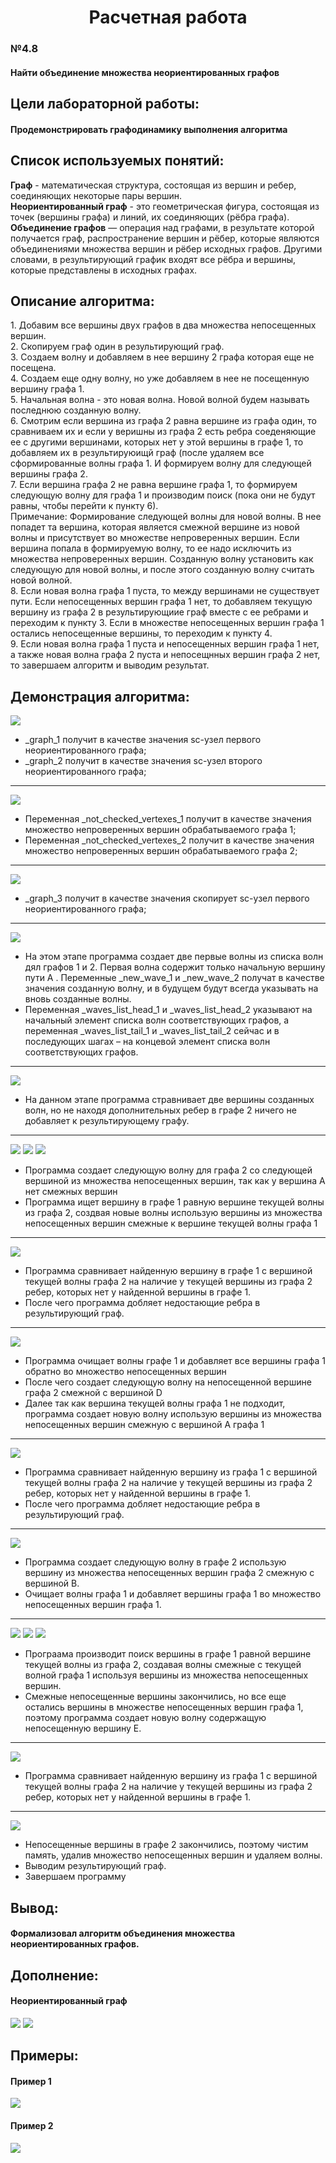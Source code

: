 <h1 align='center'>Расчетная работа</h1>
<h3>№4.8</h3>
<h4>Найти объединение множества неориентированных графов</h4>
<h2>Цели лабораторной работы:</h2>
<h4>Продемонстрировать графодинамику выполнения алгоритма</h4>
<h2>Список используемых понятий:</h2>
<b>Граф</b> - математическая структура, состоящая из вершин и ребер, соединяющих некоторые пары вершин.
<br><b>Неориентированный граф</b> - это геометрическая фигура, состоящая из точек (вершины графа) и линий, их соединяющих (рёбра графа).
<br><b>Объединение графов</b> — операция над графами, в результате которой получается граф, распространение вершин и рёбер, которые являются объединениями множества вершин и рёбер исходных графов. Другими словами, в результирующий график входят все рёбра и вершины, которые представлены в исходных графах.
<h2>Описание алгоритма:</h2>
1. Добавим все вершины двух графов в два множества непосещенных вершин.
<br>2. Скопируем граф один в результирующий граф.
<br>3. Создаем волну и добавляем в нее вершину 2 графа которая еще не посещена.
<br>4. Создаем еще одну волну, но уже добавляем в нее не посещенную вершину графа 1.
<br>5. Начальная волна - это новая волна. Новой волной будем называть последнюю созданную волну.
<br>6. Смотрим если вершина из графа 2 равна вершине из графа один, то сравниваем их и если у веришны из графа 2 есть ребра соеденяющие ее с другими вершинами, которых нет у этой вершины в графе 1, то добавляем их в результируюищй граф (после удаляем все сформированные волны графа 1. И формируем волну для следующей вершины графа 2.
<br>7. Если вершина графа 2 не равна вершине графа 1, то формируем следующую волну для графа 1 и производим поиск (пока они не будут равны, чтобы перейти к  пункту 6).
<br>Примечание: Формирование следующей волны для новой волны. В нее попадет та вершина, которая является смежной вершине из новой волны и присутствует во множестве непроверенных вершин. Если вершина попала в формируемую волну, то ее надо исключить из множества непроверенных вершин. Созданную волну установить как следующую для новой волны, и после этого созданную волну считать новой волной.
<br>8. Если новая волна графа 1 пуста, то между вершинами не существует пути. Если непосещенных вершин графа 1 нет, то добавляем текущую вершину из графа 2 в результирующиие граф вместе с ее ребрами и переходим к пункту 3. Если в множестве непосещенных вершин графа 1 остались непосещенные вершины, то переходим к пункту 4.
<br>9. Если новая волна графа 1 пуста и непосещенных вершин графа 1 нет, а также новая волна графа 2 пуста и непосещнных вершин графа 2 нет, то завершаем алгоритм и выводим результат.
<h2>Демонстрация алгоритма:</h2>
<image src="https://github.com/iis-32170x/RPIIS/blob/%D0%9A%D1%83%D1%87%D1%83%D0%BA_%D0%A2/sem2/%D0%A0%D0%A0/image/1.png?raw=true"></image>
<ul>
<li>_graph_1 получит в качестве значения sc-узел первого неориентированного графа;</li>
<li>_graph_2 получит в качестве значения sc-узел второго неориентированного графа;</li>
</ul>
<hr>
<image src="https://github.com/iis-32170x/RPIIS/blob/%D0%9A%D1%83%D1%87%D1%83%D0%BA_%D0%A2/sem2/%D0%A0%D0%A0/image/2.png?raw=true"></image>
<ul>
<li>Переменная _not_checked_vertexes_1 получит в качестве значения множество непроверенных вершин обрабатываемого графа 1;</li>
<li>Переменная _not_checked_vertexes_2 получит в качестве значения множество непроверенных вершин обрабатываемого графа 2;</li>
</ul>
<hr>
<image src="https://github.com/iis-32170x/RPIIS/blob/%D0%9A%D1%83%D1%87%D1%83%D0%BA_%D0%A2/sem2/%D0%A0%D0%A0/image/3.png?raw=true"></image>
<ul>
<li>_graph_3 получит в качестве значения скопирует sc-узел первого неориентированного графа;</li>
</ul>
<hr>
<image src="https://github.com/iis-32170x/RPIIS/blob/%D0%9A%D1%83%D1%87%D1%83%D0%BA_%D0%A2/sem2/%D0%A0%D0%A0/image/4.png?raw=true"></image>
<ul>
<li>На этом этапе программа создает две первые волны из списка волн дял графов 1 и 2. Первая волна содержит только начальную вершину пути A . Переменные _new_wave_1 и _new_wave_2 получат в качестве значения созданную волну, и в будущем будут всегда указывать на вновь созданные волны.</li>
<li>Переменная _waves_list_head_1 и _waves_list_head_2 указывают на начальный элемент списка волн соответствующих графов, а переменная _waves_list_tail_1 и _waves_list_tail_2 сейчас и в последующих шагах – на концевой элемент списка волн соответствующих графов.</li>
</ul>
<hr>
<image src="https://github.com/iis-32170x/RPIIS/blob/%D0%9A%D1%83%D1%87%D1%83%D0%BA_%D0%A2/sem2/%D0%A0%D0%A0/image/5.png?raw=true"></image>
<ul>
  <li>На данном этапе программа стравнивает две вершины созданных волн, но не находя дополнительных ребер в графе 2 ничего не добавляет к результирующему графу.</li>
</ul>
<hr>
<image src="https://github.com/iis-32170x/RPIIS/blob/%D0%9A%D1%83%D1%87%D1%83%D0%BA_%D0%A2/sem2/%D0%A0%D0%A0/image/6.png?raw=true"></image>
<image src="https://github.com/iis-32170x/RPIIS/blob/%D0%9A%D1%83%D1%87%D1%83%D0%BA_%D0%A2/sem2/%D0%A0%D0%A0/image/7.png?raw=true"></image>
<image src="https://github.com/iis-32170x/RPIIS/blob/%D0%9A%D1%83%D1%87%D1%83%D0%BA_%D0%A2/sem2/%D0%A0%D0%A0/image/8.png?raw=true"></image>
<ul>
  <li> Программа создает следующую волну для графа 2 со следующей вершиной из множества непосещенных вершин, так как у вершина A нет смежных вершин</li>
  <li> Программа ищет вершину в графе 1 равную вершине текущей волны из графа 2, создвая новые волны использую вершины из множества непосещенных вершин смежные к вершине текущей волны графа 1</li>
</ul>
<hr>
<image src="https://github.com/iis-32170x/RPIIS/blob/%D0%9A%D1%83%D1%87%D1%83%D0%BA_%D0%A2/sem2/%D0%A0%D0%A0/image/9.png?raw=true"></image>
<ul>
  <li>Программа сравнивает найденную вершину в графе 1 с вершиной текущей волны графа 2 на наличие у текущей вершины из графа 2 ребер, которых нет у найденной вершины в графе 1.</li>
  <li>После чего программа добляет недостающие ребра в результирующий граф.</li>
</ul>
<hr>
<image src="https://github.com/iis-32170x/RPIIS/blob/%D0%9A%D1%83%D1%87%D1%83%D0%BA_%D0%A2/sem2/%D0%A0%D0%A0/image/10.png?raw=true"></image>
<ul>
  <li>Программа очищает волны графе 1 и добавляет все вершины графа 1 обратно во множество непосещенных вершин</li>
  <li>После чего создает следующую волну на непосещенной вершине графа 2 смежной с вершиной D</li>
  <li>Далее так как вершина текущей волны графа 1 не подходит, программа создает новую волну использую вершины из множества непосещенных вершин смежную с вершиной А графа 1</li>
</ul>
<hr>
<image src="https://github.com/iis-32170x/RPIIS/blob/%D0%9A%D1%83%D1%87%D1%83%D0%BA_%D0%A2/sem2/%D0%A0%D0%A0/image/11.png?raw=true"></image>
<ul>
  <li>Программа сравнивает найденную вершину из графа 1 с вершиной текущей волны графа 2 на наличие у текущей вершины из графа 2 ребер, которых нет у найденной вершины в графе 1.</li>
  <li>После чего программа добляет недостающие ребра в результирующий граф.</li>
</ul>
<hr>
<image src="https://github.com/iis-32170x/RPIIS/blob/%D0%9A%D1%83%D1%87%D1%83%D0%BA_%D0%A2/sem2/%D0%A0%D0%A0/image/12.png?raw=true"></image>
<ul>
  <li>Программа создает следующую волну в графе 2 использую вершину из множества непосещенных вершин графа 2 смежную с вершиной B.</li>
  <li>Очищает волны графа 1 и добавляет вершины графа 1 во множество непосещенных вершин графа 1.</li>
</ul>
<hr>
<image src="https://github.com/iis-32170x/RPIIS/blob/%D0%9A%D1%83%D1%87%D1%83%D0%BA_%D0%A2/sem2/%D0%A0%D0%A0/image/13.png?raw=true"></image>
<image src="https://github.com/iis-32170x/RPIIS/blob/%D0%9A%D1%83%D1%87%D1%83%D0%BA_%D0%A2/sem2/%D0%A0%D0%A0/image/14.png?raw=true"></image>
<image src="https://github.com/iis-32170x/RPIIS/blob/%D0%9A%D1%83%D1%87%D1%83%D0%BA_%D0%A2/sem2/%D0%A0%D0%A0/image/15.png?raw=true"></image>
<ul>
  <li>Програама производит поиск вершины в графе 1 равной вершине текущей волны из графа 2, создавая волны смежные с текущей волной графа 1 используя вершины из множества непосещенных вершин. </li>
  <li>Смежные непосещенные вершины закончились, но все еще остались вершины в множестве непосещенных вершин графа 1, поэтому программа создает новую волну содержащую непосещенную вершину E. </li>
</ul>
<hr>
<image src="https://github.com/iis-32170x/RPIIS/blob/%D0%9A%D1%83%D1%87%D1%83%D0%BA_%D0%A2/sem2/%D0%A0%D0%A0/image/16.png?raw=true"></image>
<ul>
  <li>Программа сравнивает найденную вершину из графа 1 с вершиной текущей волны графа 2 на наличие у текущей вершины из графа 2 ребер, которых нет у найденной вершины в графе 1.</li>
</ul>
<hr>
<image src="https://github.com/iis-32170x/RPIIS/blob/%D0%9A%D1%83%D1%87%D1%83%D0%BA_%D0%A2/sem2/%D0%A0%D0%A0/image/17.png?raw=true"></image>
<ul>
  <li>Непосещенные вершины в графе 2 закончились, поэтому чистим память, удалив множество непосещенных вершин и удаляем волны.</li>
  <li>Выводим результирующий граф.</li>
  <li>Завершаем программу</li>
</ul>
<h2>Вывод:</h2>
<h4>Формализовал алгоритм объединения множества неориентированных графов.</h4>
<h2>Дополнение:</h2>
<h4>Неориентированный граф</h4>
<image src="https://github.com/iis-32170x/RPIIS/blob/%D0%9A%D1%83%D1%87%D1%83%D0%BA_%D0%A2/sem2/%D0%A0%D0%A0/image/neo.png?raw=true"></image>
<image src="https://github.com/iis-32170x/RPIIS/blob/%D0%9A%D1%83%D1%87%D1%83%D0%BA_%D0%A2/sem2/%D0%A0%D0%A0/image/neo2.png?raw=true"></image>
<h2>Примеры:</h2>
<h4>Пример 1</h4>
<image src="https://github.com/iis-32170x/RPIIS/blob/%D0%9A%D1%83%D1%87%D1%83%D0%BA_%D0%A2/sem2/%D0%A0%D0%A0/image/pr1.png?raw=true"></image>
<h4>Пример 2</h4>
<image src="https://github.com/iis-32170x/RPIIS/blob/%D0%9A%D1%83%D1%87%D1%83%D0%BA_%D0%A2/sem2/%D0%A0%D0%A0/image/pr2.png?raw=true"></image>


